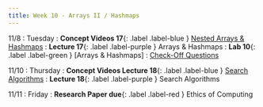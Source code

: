 ```yaml
---
title: Week 10 - Arrays II / Hashmaps
---
```


11/8
: Tuesday
: **Concept Videos 17**{: .label .label-blue } [Nested Arrays & Hashmaps](#)
: **Lecture 17**{: .label .label-purple } Arrays & Hashmaps
: **Lab 10**{: .label .label-green } [Arrays & Hashmaps]
  : [Check-Off Questions](https://cs151.org/lab/)

11/10
: Thursday
: **Concept Videos Lecture 18**{: .label .label-blue } [Search Algorithms](#)
: **Lecture 18**{: .label .label-purple } Search Algorithms

11/11
: Friday
: **Research Paper due**{: .label .label-red } Ethics of Computing